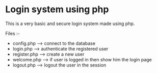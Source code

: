 # Login system using php

This is a very basic and secure login system made using php.

Files :-
- config.php --> connect to the database
- login.php --> authenticate the registered user
- register.php --> create a new user
- welcome.php --> if user is logged in then show him the login page
- logout.php --> logout the user in the session